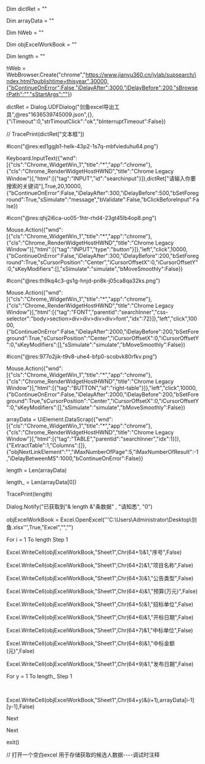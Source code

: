 Dim dictRet = ""

Dim arrayData = ""

Dim hWeb = ""

Dim objExcelWorkBook = ""

Dim length = ""





hWeb = WebBrowser.Create("chrome","https://www.jianyu360.cn/jylab/supsearch/index.html?publishtime=thisyear",30000,{"bContinueOnError":False,"iDelayAfter":3000,"iDelayBefore":200,"sBrowserPath":"","sStartArgs":""})

dictRet = Dialog.UDFDialog("剑鱼excel导出工具",@res"1636539745009.json",{},{"iTimeout":0,"strTimoutClick":"ok","bInterruptTimeout":False})

// TracePrint(dictRet["文本框"])

\#icon("@res:ed1ggjb1-helk-43p2-1s7q-mbfvieduhu64.png")

Keyboard.InputText({"wnd":[{"cls":"Chrome_WidgetWin_1","title":"*","app":"chrome"},{"cls":"Chrome_RenderWidgetHostHWND","title":"Chrome Legacy Window"}],"html":[{"tag":"INPUT","id":"searchinput"}]},dictRet["请输入你要搜索的关键词"],True,20,10000,{"bContinueOnError":False,"iDelayAfter":300,"iDelayBefore":500,"bSetForeground":True,"sSimulate":"message","bValidate":False,"bClickBeforeInput":False})

\#icon("@res:qhj2i6ca-uo05-1htr-rhd4-23gt45lb4op8.png")

Mouse.Action({"wnd":[{"cls":"Chrome_WidgetWin_1","title":"*","app":"chrome"},{"cls":"Chrome_RenderWidgetHostHWND","title":"Chrome Legacy Window"}],"html":[{"tag":"INPUT","type":"button"}]},"left","click",10000,{"bContinueOnError":False,"iDelayAfter":300,"iDelayBefore":200,"bSetForeground":True,"sCursorPosition":"Center","iCursorOffsetX":0,"iCursorOffsetY":0,"sKeyModifiers":[],"sSimulate":"simulate","bMoveSmoothly":False})

\#icon("@res:th9kq4c3-gs1g-hnjd-pn8k-j05ca8qa32ks.png")

Mouse.Action({"wnd":[{"cls":"Chrome_WidgetWin_1","title":"*","app":"chrome"},{"cls":"Chrome_RenderWidgetHostHWND","title":"Chrome Legacy Window"}],"html":[{"tag":"FONT","parentid":"searchInner","css-selector":"body>section>div>div>div>div>font","idx":72}]},"left","click",10000,{"bContinueOnError":False,"iDelayAfter":2000,"iDelayBefore":200,"bSetForeground":True,"sCursorPosition":"Center","iCursorOffsetX":0,"iCursorOffsetY":0,"sKeyModifiers":[],"sSimulate":"simulate","bMoveSmoothly":False})

\#icon("@res:977o2jik-t9v8-uhe4-bfp0-scobvk80rfkv.png")

Mouse.Action({"wnd":[{"cls":"Chrome_WidgetWin_1","title":"*","app":"chrome"},{"cls":"Chrome_RenderWidgetHostHWND","title":"Chrome Legacy Window"}],"html":[{"tag":"BUTTON","id":"right-table"}]},"left","click",10000,{"bContinueOnError":False,"iDelayAfter":2000,"iDelayBefore":200,"bSetForeground":True,"sCursorPosition":"Center","iCursorOffsetX":0,"iCursorOffsetY":0,"sKeyModifiers":[],"sSimulate":"simulate","bMoveSmoothly":False})

arrayData = UiElement.DataScrap({"wnd":[{"cls":"Chrome_WidgetWin_1","title":"*","app":"chrome"},{"cls":"Chrome_RenderWidgetHostHWND","title":"Chrome Legacy Window"}],"html":[{"tag":"TABLE","parentid":"searchInner","idx":1}]},{"ExtractTable":1,"Columns":[]},{"objNextLinkElement":"","iMaxNumberOfPage":5,"iMaxNumberOfResult":-1,"iDelayBetweenMS":1000,"bContinueOnError":False})



length = Len(arrayData)

length_ = Len(arrayData[0])

TracePrint(length)

Dialog.Notify("已获取到"& length &"条数据"  , "请知悉", "0")

objExcelWorkBook = Excel.OpenExcel('''C:\Users\Administrator\Desktop\剑鱼.xlsx''',True,"Excel","","")

For i = 1 To length Step 1 

  Excel.WriteCell(objExcelWorkBook,"Sheet1",Chr(64+1)&1,"序号",False)

  Excel.WriteCell(objExcelWorkBook,"Sheet1",Chr(64+2)&1,"项目名称",False)

  Excel.WriteCell(objExcelWorkBook,"Sheet1",Chr(64+3)&1,"公告类型",False)

  Excel.WriteCell(objExcelWorkBook,"Sheet1",Chr(64+4)&1,"预算(万元)",False)

  Excel.WriteCell(objExcelWorkBook,"Sheet1",Chr(64+5)&1,"招标单位",False)

  Excel.WriteCell(objExcelWorkBook,"Sheet1",Chr(64+6)&1,"开标日期",False)

  Excel.WriteCell(objExcelWorkBook,"Sheet1",Chr(64+7)&1,"中标单位",False)

  Excel.WriteCell(objExcelWorkBook,"Sheet1",Chr(64+8)&1,"中标金额(元)",False)

  Excel.WriteCell(objExcelWorkBook,"Sheet1",Chr(64+9)&1,"发布日期",False)

  

  For y = 1 To length_ Step 1 

​    

​    Excel.WriteCell(objExcelWorkBook,"Sheet1",Chr(64+y)&(i+1),arrayData[i-1][y-1],False)

  Next

Next

exit()









// 打开一个空白excel 用于存储获取的候选人数据----调试时注释